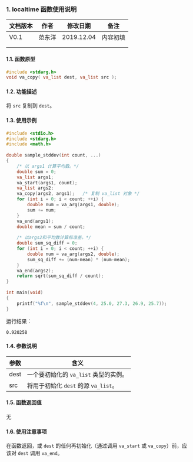 ### 1. localtime  函数使用说明





| 文档版本 | 作者   | 修改日期   | 备注     |
| -------- | ------ | ---------- | -------- |
| V0.1     | 范东洋 | 2019.12.04 | 内容初填 |
|          |        |            |          |
|          |        |            |          |





#### 1.1. 函数原型

```c
#include <stdarg.h>
void va_copy( va_list dest, va_list src );
```



#### 1.2. 功能描述

将 `src` 复制到 `dest`。





#### 1.3. 使用示例

```c
#include <stdio.h>
#include <stdarg.h>
#include <math.h>
 
double sample_stddev(int count, ...) 
{
    /* 以 args1 计算平均数。*/
    double sum = 0;
    va_list args1;
    va_start(args1, count);
    va_list args2;
    va_copy(args2, args1);   /* 复制 va_list 对象 */
    for (int i = 0; i < count; ++i) {
        double num = va_arg(args1, double);
        sum += num;
    }
    va_end(args1);
    double mean = sum / count;
 
    /* 以args2和平均数计算标准差。*/
    double sum_sq_diff = 0;
    for (int i = 0; i < count; ++i) {
        double num = va_arg(args2, double);
        sum_sq_diff += (num-mean) * (num-mean);
    }
    va_end(args2);
    return sqrt(sum_sq_diff / count);
}
 
int main(void) 
{
    printf("%f\n", sample_stddev(4, 25.0, 27.3, 26.9, 25.7));
}
```

运行结果：

```
0.920258
```







#### 1.4. 参数说明

|  参数   |    含义        |
| ------  | --------------------------------------- |
| dest | 一个要初始化的 `va_list` 类型的实例。 |
| src | 将用于初始化 `dest` 的源 `va_list`。 |







#### 1.5. 函数返回值

无







#### 1.6. 使用注意事项

在函数返回，或 `dest` 的任何再初始化（通过调用 `va_start` 或 `va_copy`）前，应该对 `dest` 调用 `va_end`。







